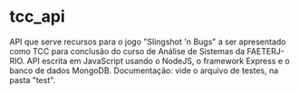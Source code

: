 # tcc_api

API que serve recursos para o jogo "Slingshot 'n Bugs" a ser apresentado como TCC para conclusão do curso de Análise de Sistemas da FAETERJ-RIO.
API escrita em JavaScript usando o NodeJS, o framework Express e o banco de dados MongoDB.
Documentação: vide o arquivo de testes, na pasta "test".
